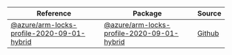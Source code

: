 | Reference | Package | Source |
|---|---|---|
|[@azure/arm-locks-profile-2020-09-01-hybrid](arm-locks-profile-2020-09-01-hybrid-readme)|[@azure/arm-locks-profile-2020-09-01-hybrid](https://www.npmjs.com/package/@azure/arm-locks-profile-2020-09-01-hybrid)|[Github](https://github.com/Azure/azure-sdk-for-js/blob/main/sdk/locks/arm-locks-profile-2020-09-01-hybrid)|
